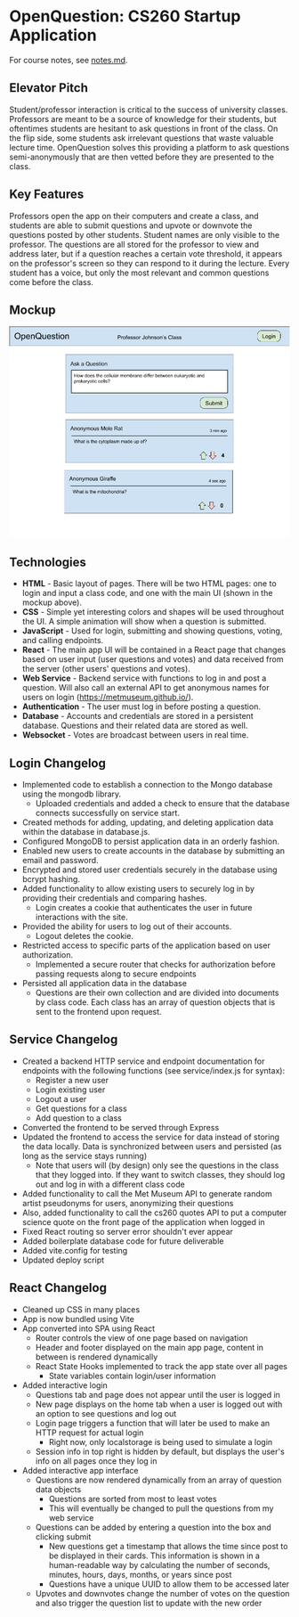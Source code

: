 # OpenQuestion: CS260 Startup Application

For course notes, see [notes.md](/notes/notes.md).

## Elevator Pitch

Student/professor interaction is critical to the success of university classes. Professors are meant to be a source of knowledge for their students, but oftentimes students are hesitant to ask questions in front of the class. On the flip side, some students ask irrelevant questions that waste valuable lecture time. OpenQuestion solves this providing a platform to ask questions semi-anonymously that are then vetted before they are presented to the class.

## Key Features

Professors open the app on their computers and create a class, and students are able to submit questions and upvote or downvote the questions posted by other students. Student names are only visible to the professor. The questions are all stored for the professor to view and address later, but if a question reaches a certain vote threshold, it appears on the professor's screen so they can respond to it during the lecture. Every student has a voice, but only the most relevant and common questions come before the class.

## Mockup

![OpenQuestion mock UI](notes/OpenQuestionUI.png)

## Technologies

 - **HTML** - Basic layout of pages. There will be two HTML pages: one to login and input a class code, and one with the main UI (shown in the mockup above).
 - **CSS** - Simple yet interesting colors and shapes will be used throughout the UI. A simple animation will show when a question is submitted.
 - **JavaScript** - Used for login, submitting and showing questions, voting, and calling endpoints.
 - **React** - The main app UI will be contained in a React page that changes based on user input (user questions and votes) and data received from the server (other users' questions and votes).
 - **Web Service** - Backend service with functions to log in and post a question. Will also call an external API to get anonymous names for users on login (https://metmuseum.github.io/).
 - **Authentication** - The user must log in before posting a question.
 - **Database** - Accounts and credentials are stored in a persistent database. Questions and their related data are stored as well.
 - **Websocket** - Votes are broadcast between users in real time.

## Login Changelog

- Implemented code to establish a connection to the Mongo database using the mongodb library.
    - Uploaded credentials and added a check to ensure that the database connects successfully on service start.
- Created methods for adding, updating, and deleting application data within the database in database.js.
- Configured MongoDB to persist application data in an orderly fashion.
- Enabled new users to create accounts in the database by submitting an email and password.
- Encrypted and stored user credentials securely in the database using bcrypt hashing.
- Added functionality to allow existing users to securely log in by providing their credentials and comparing hashes.
    - Login creates a cookie that authenticates the user in future interactions with the site.
- Provided the ability for users to log out of their accounts.
    - Logout deletes the cookie.
- Restricted access to specific parts of the application based on user authorization.
    - Implemented a secure router that checks for authorization before passing requests along to secure endpoints
- Persisted all application data in the database
    - Questions are their own collection and are divided into documents by class code. Each class has an array of question objects that is sent to the frontend upon request.

## Service Changelog

- Created a backend HTTP service and endpoint documentation for endpoints with the following functions (see service/index.js for syntax):
    - Register a new user
    - Login existing user
    - Logout a user
    - Get questions for a class
    - Add question to a class
- Converted the frontend to be served through Express
- Updated the frontend to access the service for data instead of storing the data locally. Data is synchronized between users and persisted (as long as the service stays running)
    - Note that users will (by design) only see the questions in the class that they logged into. If they want to switch classes, they should log out and log in with a different class code
- Added functionality to call the Met Museum API to generate random artist pseudonyms for users, anonymizing their questions
- Also, added functionality to call the cs260 quotes API to put a computer science quote on the front page of the application when logged in
- Fixed React routing so server error shouldn't ever appear
- Added boilerplate database code for future deliverable
- Added vite.config for testing
- Updated deploy script

## React Changelog

- Cleaned up CSS in many places
- App is now bundled using Vite
- App converted into SPA using React
    - Router controls the view of one page based on navigation
    - Header and footer displayed on the main app page, content in between is rendered dynamically
    - React State Hooks implemented to track the app state over all pages
        - State variables contain login/user information
- Added interactive login
    - Questions tab and page does not appear until the user is logged in
    - New page displays on the home tab when a user is logged out with an option to see questions and log out
    - Login page triggers a function that will later be used to make an HTTP request for actual login
        - Right now, only localstorage is being used to simulate a login
    - Session info in top right is hidden by default, but displays the user's info on all pages once they log in
 - Added interactive app interface
    - Questions are now rendered dynamically from an array of question data objects
        - Questions are sorted from most to least votes
        - This will eventually be changed to pull the questions from my web service
    - Questions can be added by entering a question into the box and clicking submit
        - New questions get a timestamp that allows the time since post to be displayed in their cards. This information is shown in a human-readable way by calculating the number of seconds, minutes, hours, days, months, or years since post
        - Questions have a unique UUID to allow them to be accessed later
    - Upvotes and downvotes change the number of votes on the question and also trigger the question list to update with the new order